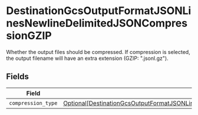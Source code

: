 # DestinationGcsOutputFormatJSONLinesNewlineDelimitedJSONCompressionGZIP

Whether the output files should be compressed. If compression is selected, the output filename will have an extra extension (GZIP: ".jsonl.gz").


## Fields

| Field                                                                                                                                                                                                           | Type                                                                                                                                                                                                            | Required                                                                                                                                                                                                        | Description                                                                                                                                                                                                     |
| --------------------------------------------------------------------------------------------------------------------------------------------------------------------------------------------------------------- | --------------------------------------------------------------------------------------------------------------------------------------------------------------------------------------------------------------- | --------------------------------------------------------------------------------------------------------------------------------------------------------------------------------------------------------------- | --------------------------------------------------------------------------------------------------------------------------------------------------------------------------------------------------------------- |
| `compression_type`                                                                                                                                                                                              | [Optional[DestinationGcsOutputFormatJSONLinesNewlineDelimitedJSONCompressionGZIPCompressionType]](../../models/shared/destinationgcsoutputformatjsonlinesnewlinedelimitedjsoncompressiongzipcompressiontype.md) | :heavy_minus_sign:                                                                                                                                                                                              | N/A                                                                                                                                                                                                             |